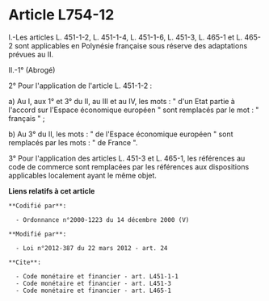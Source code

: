 # Article L754-12

I.-Les articles L. 451-1-2, L. 451-1-4, L. 451-1-6, L. 451-3, L. 465-1 et L. 465-2 sont applicables en Polynésie française
sous réserve des adaptations prévues au II. 

II.-1° (Abrogé) 

2° Pour l'application de l'article L. 451-1-2 : 

a) Au I, aux 1° et 3° du II, au III et au IV, les mots : " d'un Etat partie à l'accord sur l'Espace économique européen "
sont remplacés par le mot : " français " ; 

b) Au 3° du II, les mots : " de l'Espace économique européen " sont remplacés par les mots : " de France ". 

3° Pour l'application des articles L. 451-3 et L. 465-1, les références au code de commerce sont remplacées par les
références aux dispositions applicables localement ayant le même objet.

**Liens relatifs à cet article**

	**Codifié par**:

	  - Ordonnance n°2000-1223 du 14 décembre 2000 (V)

	**Modifié par**:

	  - Loi n°2012-387 du 22 mars 2012 - art. 24

	**Cite**:

	  - Code monétaire et financier - art. L451-1-1
	  - Code monétaire et financier - art. L451-3
	  - Code monétaire et financier - art. L465-1
